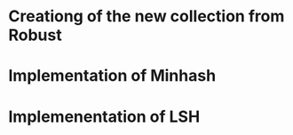 # Creationg of the new collection from Robust


# Implementation of Minhash


# Implemenentation of LSH
